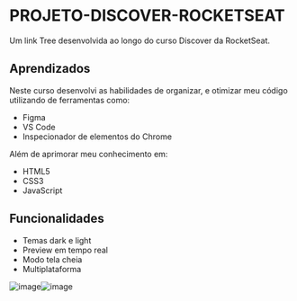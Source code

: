 
# PROJETO-DISCOVER-ROCKETSEAT

Um link Tree desenvolvida ao longo do curso Discover da RocketSeat.

## Aprendizados

Neste curso desenvolvi as habilidades de organizar, e otimizar meu código utilizando de ferramentas como:

- Figma 
- VS Code
- Inspecionador de elementos do Chrome

Além de aprimorar meu conhecimento em:
- HTML5
- CSS3
- JavaScript


## Funcionalidades

- Temas dark e light
- Preview em tempo real
- Modo tela cheia
- Multiplataforma

![image](https://github.com/nathanaelreis/PROJETO-DISCOVER-ROCKETSEAT/assets/84293340/c89a5201-e385-4072-b727-64c27a2053f8)![image](https://github.com/nathanaelreis/PROJETO-DISCOVER-ROCKETSEAT/assets/84293340/c44b2637-ecc8-436b-8746-cf86084421b8)



